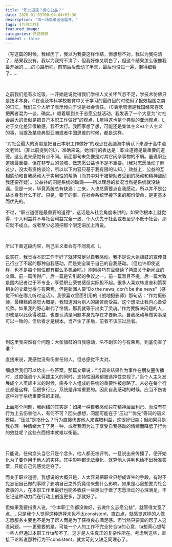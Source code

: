 ```yaml
---
title: "职业道德？爱心公益？"
date: 2020-01-03T00:04:04+05:30
description: "由一场饭桌谈话展开。"
tags: [为何工作]
featured_image: 
categories: 日记随想
comment : false
---
```

（写这篇的时候，我经历了，我以为我要这样作结，但想想不对，我以为我捋清了，结果我没有，我以为我捋不清了，但我好像又明白了，但这个结果怎么很像我最开始的……的心路历程。前前后后改动了半天，最后也没过一遍，懒得细看了……

&nbsp;

之前我们组有次吃饭，一开始是说觉得我们学校人文关怀气息不足，学技术仿佛只是技术本身。C在谈及本科学校教育中关于学习的最终目的时使用了报效祖国之类的词汇，我们三个人听了表示倾向于说是社会责任。（C表示嗯但是我国经常喜欢把两者混为一谈。确实。）顺着聊到关于志愿公益活动，我发表了一个大意为“对社会最大的贡献是把自己本职工作做好”的观点，L觉得这也是个典型的亚洲观点。L对于文化差异很敏感，我不太行。我回家想了想，可能还是集体主义vs个人主义的事，当提及某些典型亚洲或者中国思维的时候，都是这样。

“对社会最大的贡献是把自己本职工作做好”的观点在我脑海中确认下来源于高中语文老师L（非此前提到的L），准确来说，她当时的表达是：职业道德是最重要的道德。这么说来感觉有点不同。前面那句未免像是对其它闲杂事物的不屑。虽说职业道德最重要，但在非专业的领域、做志愿公益也不是不重要。（我对志愿活动了解过少，没太有资格谈论，所以以下内容只基于我有限的认知。）效益上，公益的互相感动和自我感动大于实用性的帮助（而其中对于被帮助者受到的感动和精神鼓励我还要存疑）。公益补的洞是系统的缺漏——所以理想的状况当然是系统就没缺漏。但是一来，毕竟系统总有缺漏；二来，人也总需要点自我感动。所以并不是公益本身有什么不好。只是，要干的事、在社会系统里接下来的那份使命，是更基本而优先的。

不过，“职业道德是最重要的道德”，这话是从社会角度来讲的。如果你根本上就觉得，个人利益并不与社会利益完全一致、个人优先于社会或者至少不低于社会，那它就不成立。或者至少必须把那个限定语加上再说。

&nbsp;

所以下面这段内容，利己主义者会有不同观点（。

说实在，我觉得本职工作干好了就非常足以自我感动。我不是说大张旗鼓的宣传自己行业了不起的那种自我感动，而是完全属于自己的自我感动。（但也许即使这样，也不是每个岗位都有那么多机会吧。）刚刚碰巧在豆瓣读了两篇关于新闻业的文章。前一篇传得广，后一篇是它引起的争议之一。前一篇暂且不提，后一篇大致是国内记者过于不专业，享受职业荣誉感但实际担不起。很多人喜欢转发普利策奖相关的文章觉得与有荣焉，但是新闻人要“Do the news, don't be the news”（感觉不知在哪儿听过这话）。我很喜欢里面引用的《战地摄影师》那句话：“作为摄影师，最糟糕的感觉大概是，我知道因为别人的痛苦而受益。这个想法让我内心备受煎熬。如果我的野心取代了怜悯，那我就等于出卖了灵魂。”作为要解决问题的人，即使是以此获得收益，也要认清是问题本身先存在才要解决。自我感动与做实事是可以一致的，但后者才是根本。当产生了矛盾，前者不该压过后者。

&nbsp;

到这里我突然有个问题：大张旗鼓的自我感动，名不副实的与有荣焉，到底伤害了谁？

直接来说，我感觉没有伤害任何人。但总感觉不太对。

细想后我们可以给出一些答案。那篇文章说：“当调查结果作为事件在朋友圈传播时，过度强调个人英雄主义的同时，支持性因素都被选择性忽视了。”当个人主义发展成个人英雄主义的时候，需多个人组成的系统的重要性被忽略了。未必在每个行业都是这样，但很多行业，系统是非常重要的。因此自我感动的时候，应当不伤害这种对于系统重要性的正视。

上面那个问题，我纠结的其实是：如果一种自我感动只在精神层面利己、而没有在行为上去伤害他人，有何不可？回头想想，问题可能在于“压过”“优先”等词的语义模糊。“压过”是指什么？行为直接伤害他人来谋取利益，这很好归类；但如果只是我心理一种情绪大于了另一种，或者我因为过于享受自我感动的情绪而降低了行为的效益呢？这些东西根本就难以衡量。

&nbsp;

只能说，任何念头当它只是个念头，他人都无权评判。一旦说出来传播了，便开始化为了要作用于他人的实体。其中影响都无法量化，就算他人评判也给不出标准答案，只能自己凭感觉定夺了。


而关于职业道德。我想说的大概只是，人太容易把职业只想成谋生的手段，有时不免忘记自己做的事除了影响自己之外究竟带来些什么影响。如果是心里想要为社会做事的人，在本职工作里最好也能多收获一些类似于做了志愿活动的心理满足，不忘记这种动力而在行动上创造更多，那就好了。

但如果我要指责人说，“你本职工作都没做好，去做什么志愿公益”，就管得太宽了点……只是我个人觉得这种选择未免不太consistent，直白点，就感觉这样的人做志愿服务主要也不是为了帮人而是为了获得良心满足感。但当然只要真的帮了人这没问题。——更重要的是，可能一个人的工作不完全符合ta的心意，ta想真心想帮一些人但通过本职工作ta帮不了。这才是人生真正的复杂性所在。考虑到这些，直接下论断说那种行为不consistent，就太苛刻又缺乏同理心了。